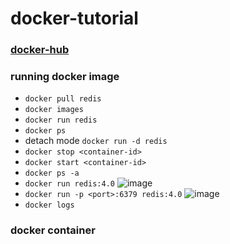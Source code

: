 # docker-tutorial

### [docker-hub](https://hub.docker.com/)

### running docker image
* `docker pull redis`
* `docker images`
* `docker run redis`
* `docker ps`
* detach mode `docker run -d redis`
* `docker stop <container-id>`
* `docker start <container-id>`
* `docker ps -a`
* `docker run redis:4.0`
![image](https://user-images.githubusercontent.com/26702243/173348941-72a40133-78d9-42e6-9c2d-60bcedae10a6.png)
* `docker run -p <port>:6379 redis:4.0`
![image](https://user-images.githubusercontent.com/26702243/173350609-0b20af5d-49a4-4d66-8aff-9f81ffbc463e.png)
* `docker logs`

### docker container
